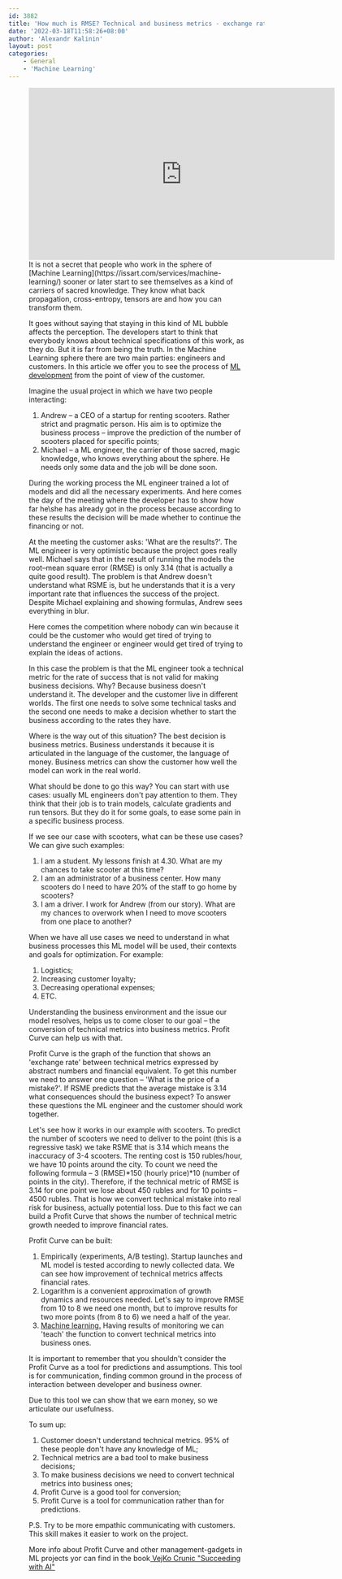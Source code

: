 ```yaml
---
id: 3882
title: 'How much is RMSE? Technical and business metrics - exchange rate.'
date: '2022-03-18T11:58:26+08:00'
author: 'Alexandr Kalinin'
layout: post
categories:
    - General
    - 'Machine Learning'
---
```


<figure class="wp-block-embed-youtube wp-block-embed is-type-video is-provider-youtube wp-embed-aspect-16-9 wp-has-aspect-ratio"><div class="wp-block-embed__wrapper"><iframe allow="accelerometer; autoplay; clipboard-write; encrypted-media; gyroscope; picture-in-picture; web-share" allowfullscreen="" frameborder="0" height="339" src="https://www.youtube.com/embed/w5x0jxrDsHc?feature=oembed" title="How much is RMSE? Technical and business metrics - exchange rate (ENG Subs)" width="602"></iframe></div>It is not a secret that people who work in the sphere of [Machine Learning](https://issart.com/services/machine-learning/) sooner or later start to see themselves as a kind of carriers of sacred knowledge. They know what back propagation, cross-entropy, tensors are and how you can transform them.

It goes without saying that staying in this kind of ML bubble affects the perception. The developers start to think that everybody knows about technical specifications of this work, as they do. But it is far from being the truth. In the Machine Learning sphere there are two main parties: engineers and customers. In this article we offer you to see the process of [ML development](https://issart.com/services/machine-learning/) from the point of view of the customer.

Imagine the usual project in which we have two people interacting:

1. Andrew – a CEO of a startup for renting scooters. Rather strict and pragmatic person. His aim is to optimize the business process – improve the prediction of the number of scooters placed for specific points;
2. Michael – a ML engineer, the carrier of those sacred, magic knowledge, who knows everything about the sphere. He needs only some data and the job will be done soon.

During the working process the ML engineer trained a lot of models and did all the necessary experiments. And here comes the day of the meeting where the developer has to show how far he\\she has already got in the process because according to these results the decision will be made whether to continue the financing or not.

At the meeting the customer asks: 'What are the results?'. The ML engineer is very optimistic because the project goes really well. Michael says that in the result of running the models the root–mean square error (RMSE) is only 3.14 (that is actually a quite good result). The problem is that Andrew doesn't understand what RSME is, but he understands that it is a very important rate that influences the success of the project. Despite Michael explaining and showing formulas, Andrew sees everything in blur.

Here comes the competition where nobody can win because it could be the customer who would get tired of trying to understand the engineer or engineer would get tired of trying to explain the ideas of actions.

In this case the problem is that the ML engineer took a technical metric for the rate of success that is not valid for making business decisions. Why? Because business doesn't understand it. The developer and the customer live in different worlds. The first one needs to solve some technical tasks and the second one needs to make a decision whether to start the business according to the rates they have.

Where is the way out of this situation? The best decision is business metrics. Business understands it because it is articulated in the language of the customer, the language of money. Business metrics can show the customer how well the model can work in the real world.

What should be done to go this way? You can start with use cases: usually ML engineers don't pay attention to them. They think that their job is to train models, calculate gradients and run tensors. But they do it for some goals, to ease some pain in a specific business process.

If we see our case with scooters, what can be these use cases? We can give such examples:

1. I am a student. My lessons finish at 4.30. What are my chances to take scooter at this time?
2. I am an administrator of a business center. How many scooters do I need to have 20% of the staff to go home by scooters?
3. I am a driver. I work for Andrew (from our story). What are my chances to overwork when I need to move scooters from one place to another?

When we have all use cases we need to understand in what business processes this ML model will be used, their contexts and goals for optimization. For example:

1. Logistics;
2. Increasing customer loyalty;
3. Decreasing operational expenses;
4. ETC.

Understanding the business environment and the issue our model resolves, helps us to come closer to our goal – the conversion of technical metrics into business metrics. Profit Curve can help us with that.

Profit Curve is the graph of the function that shows an 'exchange rate' between technical metrics expressed by abstract numbers and financial equivalent. To get this number we need to answer one question – 'What is the price of a mistake?'. If RSME predicts that the average mistake is 3.14 what consequences should the business expect? To answer these questions the ML engineer and the customer should work together.

Let's see how it works in our example with scooters. To predict the number of scooters we need to deliver to the point (this is a regressive task) we take RSME that is 3.14 which means the inaccuracy of 3-4 scooters. The renting cost is 150 rubles/hour, we have 10 points around the city. To count we need the following formula – 3 (RMSE)\*150 (hourly price)\*10 (number of points in the city). Therefore, if the technical metric of RMSE is 3.14 for one point we lose about 450 rubles and for 10 points – 4500 rubles. That is how we convert technical mistake into real risk for business, actually potential loss. Due to this fact we can build a Profit Curve that shows the number of technical metric growth needed to improve financial rates.

Profit Curve can be built:

1. Empirically (experiments, A/B testing). Startup launches and ML model is tested according to newly collected data. We can see how improvement of technical metrics affects financial rates.
2. Logarithm is a convenient approximation of growth dynamics and resources needed. Let's say to improve RMSE from 10 to 8 we need one month, but to improve results for two more points (from 8 to 6) we need a half of the year.
3. [Machine learning.](https://issart.com/services/machine-learning/) Having results of monitoring we can 'teach' the function to convert technical metrics into business ones.

It is important to remember that you shouldn't consider the Profit Curve as a tool for predictions and assumptions. This tool is for communication, finding common ground in the process of interaction between developer and business owner.

Due to this tool we can show that we earn money, so we articulate our usefulness.

To sum up:

1. Customer doesn't understand technical metrics. 95% of these people don't have any knowledge of ML;
2. Technical metrics are a bad tool to make business decisions;
3. To make business decisions we need to convert technical metrics into business ones;
4. Profit Curve is a good tool for conversion;
5. Profit Curve is a tool for communication rather than for predictions.

P.S. Try to be more empathic communicating with customers. This skill makes it easier to work on the project.

More info about Profit Curve and other management-gadgets in ML projects yoг can find in the book[ VejKo Crunic "Succeeding with AI"](https://www.manning.com/books/succeeding-with-ai)
